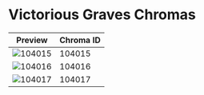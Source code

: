 # Victorious Graves Chromas

| Preview | Chroma ID |
|---------|-----------|
| ![104015](https://raw.communitydragon.org/latest/plugins/rcp-be-lol-game-data/global/default/v1/champion-chroma-images/104/104015.png) | 104015 |
| ![104016](https://raw.communitydragon.org/latest/plugins/rcp-be-lol-game-data/global/default/v1/champion-chroma-images/104/104016.png) | 104016 |
| ![104017](https://raw.communitydragon.org/latest/plugins/rcp-be-lol-game-data/global/default/v1/champion-chroma-images/104/104017.png) | 104017 |